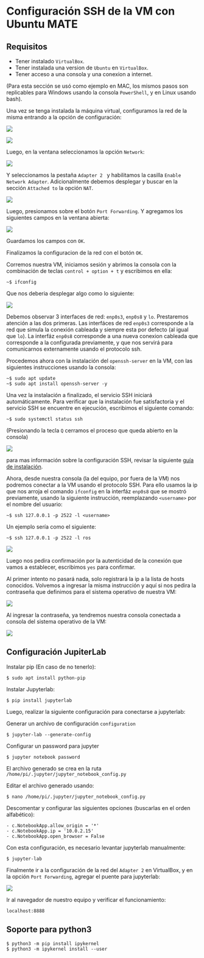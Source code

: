 # Configuración SSH de la VM con Ubuntu MATE #

## Requisitos ##
- Tener instalado `VirtualBox`.
- Tener instalada una version de `Ubuntu` en `VirtualBox`.
- Tener acceso a una consola y una conexion a internet.

(Para esta sección se usó como ejemplo en MAC, los mismos pasos son replicables para Windows usando la consola `PowerShell`, y en Linux usando bash).

Una vez se tenga instalada la máquina virtual, configuramos la red de la misma entrando a la opción de configuración:

![](./media/01.PNG)

![](./media/02.PNG)

Luego, en la ventana seleccionamos la opción ```Network```:

![](./media/03.PNG)

Y seleccionamos la pestaña ```Adapter 2 ``` y habilitamos la casilla ```Enable Network Adapter```. Adicionalmente debemos desplegar y buscar en la sección ```Attached to``` la opción ```NAT```.

![](./media/04.1.PNG)

Luego, presionamos sobre el botón `Port Forwarding`. Y agregamos los siguientes campos en la ventana abierta:

![](./media/04.2.PNG)

Guardamos los campos con `OK`.

Finalizamos la configuracion de la red con el botón `OK`.

Corremos nuestra VM, iniciamos sesión y abrimos la consola con la combinación de teclas ```control + option + t``` y escribimos en ella:

```
~$ ifconfig
```

Que nos deberia desplegar algo como lo siguiente:

![](./media/05.1.PNG)

Debemos observar 3 interfaces de red: ```enp0s3```, ```enp0s8``` y ```lo```. Prestaremos atención a las dos primeras. Las interfáces de red `enp0s3` corresponde a la red que simula la conexión cableada y siempre esta por defecto (al igual que ```lo```). La interfáz ```enp0s8``` corresponde a una nueva conexion cableada que corresponde a la configurada previamente, y que nos servirá para comunicarnos externamente usando el protocolo ssh.

Procedemos ahora con la instalación del ```openssh-server``` en la VM, con las siguientes instrucciones usando la consola:

```
~$ sudo apt update
~$ sudo apt install openssh-server -y
```

Una vez la instalación a finalizado, el servicio SSH iniciará automáticamente. Para verificar que la instalación fue satisfactoria y el servicio SSH se encuentre en ejecución, escribimos el siguiente comando:

```
~$ sudo systemctl status ssh
```

(Presionando la tecla ```Q``` cerramos el proceso que queda abierto en la consola)

![](./media/06.PNG)

para mas información sobre la configuración SSH, revisar la siguiente [guía de instalación](https://linuxize.com/post/how-to-enable-ssh-on-ubuntu-18-04/).

Ahora, desde nuestra consola (la del equipo, por fuera de la VM) nos podremos conectar a la VM usando el protocolo SSH. Para ello usamos la ip que nos arroja el comando ```ifconfig``` en la interfáz ```enp0s8``` que se mostró previamente, usando la siguiente instrucción, reemplazando ```<username>``` por el nombre del usuario:

```
~$ ssh 127.0.0.1 -p 2522 -l <username>
```

Un ejemplo sería como el siguiente:

```
~$ ssh 127.0.0.1 -p 2522 -l ros
```

![](./media/07.1.PNG)

Luego nos pedira confirmación por la autenticidad de la conexión que vamos a establecer, escribimos ```yes``` para confirmar.

Al primer intento no pasará nada, solo registrará la ip a la lista de hosts conocidos. Volvemos a ingresar la misma instrucción y aquí si nos pedira la contraseña que definimos para el sistema operativo de nuestra VM:

![](./media/07.2.PNG)

Al ingresar la contraseña, ya tendremos nuestra consola conectada a consola del sistema operativo de la VM:

![](./media/07.3.PNG)

## Configuración JupiterLab ##

Instalar pip (En caso de no tenerlo):
```
$ sudo apt install python-pip
```

Instalar Jupyterlab:
```
$ pip install jupyterlab
```

Luego, realizar la siguiente configuración para conectarse a jupyterlab:

Generar un archivo de configuración `configuration`
```
$ jupyter-lab --generate-config
```
Configurar un password para jupyter
```
$ jupyter notebook password
```

El archivo generado se crea en la ruta `/home/pi/.jupyter/jupyter_notebook_config.py`

Editar el archivo generado usando:
```
$ nano /home/pi/.jupyter/jupyter_notebook_config.py
```

Descomentar y configurar las siguientes opciones (buscarlas en el orden alfabético):
```
- c.NotebookApp.allow_origin = '*'
- c.NotebookApp.ip = '10.0.2.15'
- c.NotebookApp.open_browser = False
```

Con esta configuración, es necesario levantar jupyterlab manualmente:
```
$ jupyter-lab
```

Finalmente ir a la configuración de la red del `Adapter 2` en VirtualBox, y en la opción `Port Forwarding`, agregar el puente para jupyterlab:

![](./media/08.1.PNG)

Ir al navegador de nuestro equipo y verificar el funcionamiento:

```
localhost:8888
```

## Soporte para python3 ##
```
$ python3 -m pip install ipykernel
$ python3 -m ipykernel install --user
```
